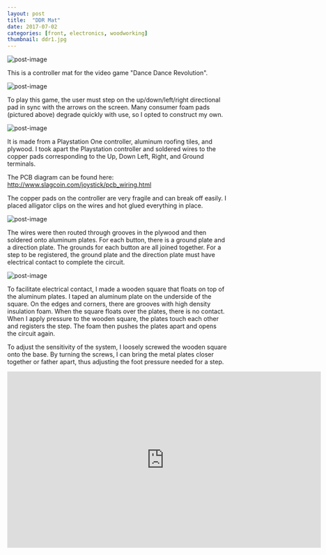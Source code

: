 ```yaml
---
layout: post
title:  "DDR Mat"
date: 2017-07-02
categories: [front, electronics, woodworking]
thumbnail: ddr1.jpg
---
```

![post-image]({{site.url}}/assets/ddr1.jpg)

This is a controller mat for the video game "Dance Dance Revolution".

![post-image]({{site.url}}/assets/ddr2.jpg)

To play this game, the user must step on the up/down/left/right directional pad in sync with the arrows on the screen. Many consumer foam pads (pictured above) degrade quickly with use, so I opted to construct my own.

![post-image]({{site.url}}/assets/ddr3.jpg)

It is made from a Playstation One controller, aluminum roofing tiles, and plywood. I took apart the Playstation controller and soldered wires to
the copper pads corresponding to the Up, Down Left, Right, and Ground terminals.

The PCB diagram can be found here:
http://www.slagcoin.com/joystick/pcb_wiring.html

The copper pads on the controller are very fragile and can break off easily. I placed alligator clips on the wires and hot glued everything
in place.

![post-image]({{site.url}}/assets/ddr4.jpg)

The wires were then routed through grooves in the plywood and then soldered onto aluminum plates. For each button, there is a ground plate
and a direction plate. The grounds for each button are all joined together. For a step to be registered, the ground plate and the direction
plate must have electrical contact to complete the circuit.

![post-image]({{site.url}}/assets/ddr5.jpg)

To facilitate electrical contact, I made a wooden square that floats on top of the aluminum plates. I taped an aluminum plate on the
underside of the square. On the edges and corners, there are grooves with high density insulation foam. When the square floats over the
plates, there is no contact. When I apply pressure to the wooden square, the plates touch each other and registers the step. The foam then
pushes the plates apart and opens the circuit again.

To adjust the sensitivity of the system, I loosely screwed the wooden square onto the base. By turning the screws, I can bring the metal
plates closer together or father apart, thus adjusting the foot pressure needed for a step.  


<iframe width="720" height="405" src="https://www.youtube.com/embed/z4f1yrfQ1dM" frameborder="0" allowfullscreen></iframe>
